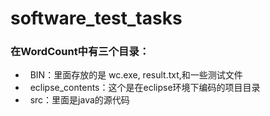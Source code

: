 # software_test_tasks

### 在WordCount中有三个目录：
*   BIN：里面存放的是 wc.exe, result.txt,和一些测试文件
*   eclipse_contents：这个是在eclipse环境下编码的项目目录
*   src：里面是java的源代码

